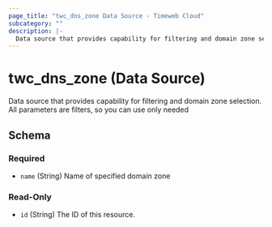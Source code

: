 ```yaml
---
page_title: "twc_dns_zone Data Source - Timeweb Cloud"
subcategory: ""
description: |-
  Data source that provides capability for filtering and domain zone selection. All parameters are filters, so you can use only needed
---
```


# twc_dns_zone (Data Source)

Data source that provides capability for filtering and domain zone selection. All parameters are filters, so you can use only needed



<!-- schema generated by tfplugindocs -->
## Schema

### Required

- `name` (String) Name of specified domain zone

### Read-Only

- `id` (String) The ID of this resource.

